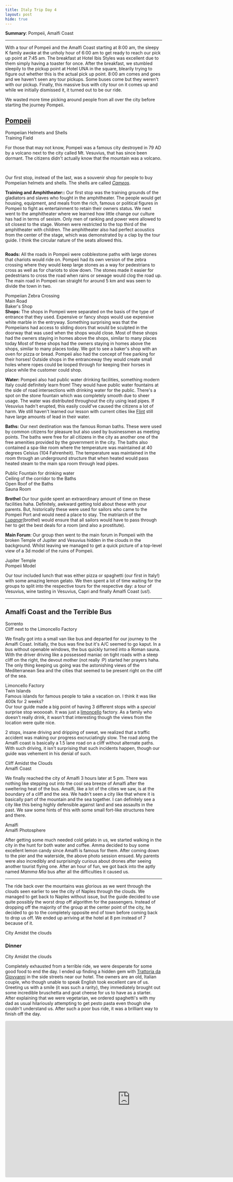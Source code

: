 ```yaml
---
title: Italy Trip Day 4
layout: post
hide: true
---
```


**Summary**: Pompeii, Amalfi Coast

---

With a tour of Pompeii and the Amalfi Coast starting at 8:00 am, the sleepy K family awoke at the unholy hour of 6:00 am to get ready to reach our pick up point at 7:45 am. The breakfast at Hotel Ibis Styles was excellent due to them simply having a toaster for once. After the breakfast, we stumbled sleepily to the pickup point at Hotel UNA in the square, blearily trying to figure out whether this is the actual pick up point. 8:00 am comes and goes and we haven't seen any tour pickups. Some buses come but they weren't with our pickup. Finally, this massive bus with city tour on it comes up and while we initially dismissed it, it turned out to be our ride. 

We wasted more time picking around people from all over the city before starting the journey Pompeii.

## [Pompeii](https://en.wikipedia.org/wiki/Pompeii)

<div class="row">
    <div class="4u 12u$(mobile) item">
        <img data-src="{{'assets/images/blog/italy_trip/day4/pompeii_art.jpg' | relative_url }}" class="blog-image">
        <figcaption>Pompeiian Helmets and Shells</figcaption>
    </div>
    <div class="4u 12u$(mobile) item">
        <img data-src="{{'assets/images/blog/italy_trip/day4/training_field.jpg' | relative_url }}" class="blog-image featured">
        <figcaption>Training Field</figcaption>
    </div>
    <div class="4u 12u$(mobile)">
        <p>For those that may not know, Pompeii was a famous city destroyed in 79 AD by a volcano next to the city called Mt. Vesuvius, that has since been dormant. The citizens didn't actually know that the mountain was a volcano.</p>
        <br>
        <p>Our first stop, instead of the last, was a souvenir shop for people to buy Pompeiian helmets and shells. The shells are called <a href="https://en.wikipedia.org/wiki/Cameo_(carving)"><i>Cameos</i></a>.</p>
    </div>
</div>

**Training and Amphitheater::** Our first stop was the training grounds of the gladiators and slaves who fought in the amphitheater. The people would get housing, equipment, and meals from the rich, famous or political figures in Pompeii to fight as entertainment to retain their owners status. We next went to the amphitheater where we learned how little change our culture has had in terms of sexism. Only men of ranking and power were allowed to sit closest to the stage. Women were restricted to the top third of the amphitheater with children. The amphitheater also had perfect acoustics from the center of the stage, which was demonstrated by a clap by the tour guide. I think the circular nature of the seats allowed this.


<div class="row">
    <div class="6u 12u$(mobile) item">
        <img data-src="{{'assets/images/blog/italy_trip/day4/amph1.jpg' | relative_url }}" class="blog-image">
    </div>
    <div class="6u 12u$(mobile) item">
        <img data-src="{{'assets/images/blog/italy_trip/day4/amph2.jpg' | relative_url }}" class="blog-image">
    </div>
</div>

**Roads:** All the roads in Pompeii were cobblestone paths with large stones that chariots would ride on. Pompeii had its own version of the zebra crossing where they would keep large stones as a way for pedestrians to cross as well as for chariots to slow down. The stones made it easier for pedestrians to cross the road when rains or sewage would clog the road up. The main road in Pompeii ran straight for around 5 km and was seen to divide the town in two.

<div class="row">
    <div class="6u 12u$(mobile) item">
        <img data-src="{{'assets/images/blog/italy_trip/day4/kk_pillar.jpg' | relative_url }}" class="blog-image">
    </div>
    <div class="6u 12u$(mobile) item">
        <img data-src="{{'assets/images/blog/italy_trip/day4/zebra_crossing.jpg' | relative_url }}" class="blog-image">
        <figcaption class="margin-bottom">Pompeiian Zebra Crossing</figcaption>
        <img data-src="{{'assets/images/blog/italy_trip/day4/main_road.jpg' | relative_url }}" class="blog-image">
        <figcaption>Main Road</figcaption>
    </div>
</div>


<div class="row">
    <div class="4u 12u$(mobile) item">
        <img data-src="{{'assets/images/blog/italy_trip/day4/baker.jpg' | relative_url }}" class="blog-image">
        <figcaption>Baker's Shop</figcaption>
    </div>
    <div class="8u 12u$(mobile)">
        <strong>Shops:</strong> The shops in Pompeii were separated on the basis of the type of entrance that they used. Expensive or fancy shops would use expensive white marble in the entryway. Something surprising was that the Pompeiians had access to sliding doors that would be sculpted in the doorway that was used when the shops would close. Most of these shops had the owners staying in homes above the shops, similar to many places today Most of these shops had the owners staying in homes above the shops, similar to many places today. We got to see a baker's shop with an oven for pizza or bread. Pompeii also had the concept of free parking for their horses! Outside shops in the entranceway they would create small holes where ropes could be looped through for keeping their horses in place while the customer could shop. 
    </div>
</div>



<!-- <public_water> -->

<div class="row">
    <div class="8u 12u$(mobile)">
        <p><strong>Water:</strong> Pompeii also had public water drinking facilities, something modern Italy could definitely learn from! They would have public water fountains at the side of road intersections with drinking water for the public. There's a spot on the stone fountain which was completely smooth due to sheer usage. The water was distributed throughout the city using lead pipes. If Vesuvius hadn't erupted, this easily could've caused the citizens a lot of harm. We still haven't learned our lesson with current cities like <a href="https://en.wikipedia.org/wiki/Flint_water_crisis">Flint</a> still have large amounts of lead in their water. </p>
        <p><strong>Baths:</strong> Our next destination was the famous Roman baths. These were used by common citizens for pleasure but also used by businessmen as meeting points. The baths were free for all citizens in the city as another one of the free amenities provided by the government in the city. The baths also contained a spa-like room where the temperature was maintained at 40 degrees Celsius (104 Fahrenheit). The temperature was maintained in the room through an underground structure that when heated would pass heated steam to the main spa room through lead pipes. </p>
    </div>
    <div class="4u 12u$(mobile) item">
        <img data-src="{{'assets/images/blog/italy_trip/day4/public_water.jpg' | relative_url }}" class="blog-image">
        <figcaption>Public Fountain for drinking water</figcaption>
    </div>
</div>


<div class="row">
    <div class="4u 12u$(mobile) item">
        <img data-src="{{'assets/images/blog/italy_trip/day4/bath_ceiling.jpg' | relative_url }}" class="blog-image">
        <figcaption>Ceiling of the corridor to the Baths</figcaption>
    </div>
    <div class="4u 12u$(mobile) item">
        <img data-src="{{'assets/images/blog/italy_trip/day4/bath_dome.jpg' | relative_url }}" class="blog-image">
        <figcaption>Open Roof of the Baths</figcaption>
    </div>
    <div class="4u 12u$(mobile) item">
        <img data-src="{{'assets/images/blog/italy_trip/day4/baths2.jpg' | relative_url }}" class="blog-image">
        <figcaption>Sauna Room</figcaption>
    </div>
</div>

**Brothel** Our tour guide spent an extraordinary amount of time on these facilities haha. Definitely, awkward getting told about these with your parents. But, historically these were used for sailors who came to the Pompeii Port and would need a place to stay. The matriarch of the *[Lupanar](https://en.wikipedia.org/wiki/Lupanar_(Pompeii))*(brothel) would ensure that all sailors would have to pass through her to get the best deals for a room (and also a prostitute).

**Main Forum**: Our group then went to the main forum in Pompeii with the broken Temple of Jupiter and Vesuvius hidden in the clouds in the background. Whilst leaving we managed to get a quick picture of a top-level view of a 3d model of the ruins of Pompeii.

<div class="row">
    <div class="6u 12u$(mobile) item">
        <img data-src="{{'assets/images/blog/italy_trip/day4/jupiter_temple.jpg' | relative_url }}" class="blog-image">
        <figcaption>Jupiter Temple</figcaption>
    </div>
    <div class="6u 12u$(mobile) item">
        <img data-src="{{'assets/images/blog/italy_trip/day4/fam_boys.jpg' | relative_url }}" class="blog-image">
    </div>
    <div class="12u 12u$(mobile) item">
        <img data-src="{{'assets/images/blog/italy_trip/day4/pompeii_model.jpg' | relative_url }}" class="blog-image featured">
        <figcaption>Pompeii Model</figcaption>
    </div>
</div>

Our tour included lunch that was either pizza or spaghetti (our first in Italy!) with some amazing lemon gelato. We then spent a lot of time waiting for the groups to split into the respective tours for the respective day: a tour of Vesuvius, wine tasting in Vesuvius, Capri and finally Amalfi Coast (us!).

---

## Amalfi Coast and the Terrible Bus

<div class="row">
    <div class="12u 12u$(mobile) item">
        <img data-src="{{'assets/images/blog/italy_trip/day4/preamalfi1.jpg' | relative_url }}" class="blog-image featured">
        <figcaption>Sorrento</figcaption>
    </div>
</div>

<div class="personal">
    <div class="row">
        <div class="4u 12u$(mobile) item">
            <img data-src="{{'assets/images/blog/italy_trip/day4/fam_cliff.jpg' | relative_url }}" class="blog-image">
            <figcaption>Cliff next to the Limoncello Factory</figcaption>
        </div>
        <div class="8u 12u$(mobile) item">
            <img data-src="{{'assets/images/blog/italy_trip/day4/fam_kap.jpg' | relative_url }}" class="blog-image">
        </div>
    </div>
</div>

We finally got into a small van like bus and departed for our journey to the Amalfi Coast. Initially, the bus was fine but it's A/C seemed to go kaput. In a bus without openable windows, the bus quickly turned into a Roman sauna. With the driver driving like a possessed maniac on tight roads with a steep cliff on the right, the devout mother (not really :P) started her prayers haha. The only thing keeping us going was the astonishing views of the Mediterranean Sea and the cities that seemed to be present right on the cliff of the sea.

<div class="row">
    <div class="4u 12u$(mobile) item">
        <img data-src="{{'assets/images/blog/italy_trip/day4/limoncello.jpg' | relative_url }}" class="blog-image">
        <figcaption>Limoncello Factory</figcaption>
    </div>
    <div class="4u 12u$(mobile) item">
        <img data-src="{{'assets/images/blog/italy_trip/day4/twin_islands.jpg' | relative_url }}" class="blog-image">
        <figcaption>Twin Islands</figcaption>
        <div class="figdesc">Famous islands for famous people to take a vacation on. I think it was like 400k for 2 weeks?</div>
    </div>
    <div class="4u 12u$(mobile)">
        Our tour guide made a big point of having 3 different stops with a <i>special</i> surprise stop wooooah. It was just a <a href="https://en.wikipedia.org/wiki/Limoncello">limoncello</a> factory. As a family who doesn't really drink, it wasn't that interesting though the views from the location were quite nice.
    </div>
</div>

2 stops, insane driving and dripping of sweat, we realized that a traffic accident was making our progress excruciatingly slow. The road along the Amalfi coast is basically a 1.5 lane road on a cliff without alternate paths. With such driving, it isn't surprising that such incidents happen, though our guide was vehement in his denial of such.

<!-- <twin_islands> -->

<!-- 
fam_kapil2
fam1
fam_kk1
fam_kapil1
-->

<div class="row">
    <div class="12u 12u$(mobile) item">
        <img data-src="{{'assets/images/blog/italy_trip/day4/cliff1.jpg' | relative_url }}" class="blog-image featured">
        <figcaption>Cliff Amidst the Clouds</figcaption>
    </div>
    <div class="12u 12u$(mobile) item">
        <img data-src="{{'assets/images/blog/italy_trip/day4/preamalfi2.jpg' | relative_url }}" class="blog-image featured">
        <figcaption>Amalfi Coast</figcaption>
    </div>
</div>

<div class="personal">
    <div class="row">
        <div class="6u 12u$(mobile) item">
            <img data-src="{{'assets/images/blog/italy_trip/day4/fam_kapil2.jpg' | relative_url }}" class="blog-image">
        </div>
        <div class="6u 12u$(mobile) item">
            <img data-src="{{'assets/images/blog/italy_trip/day4/fam1.jpg' | relative_url }}" class="blog-image">
        </div>
        <div class="6u 12u$(mobile) item">
            <img data-src="{{'assets/images/blog/italy_trip/day4/fam_kk1.jpg' | relative_url }}" class="blog-image">
        </div>
        <div class="6u 12u$(mobile) item">
            <img data-src="{{'assets/images/blog/italy_trip/day4/fam_kapil1.jpg' | relative_url }}" class="blog-image">
        </div>
    </div>
</div>

We finally reached the city of Amalfi 3 hours later at 5 pm. There was nothing like stepping out into the cool sea breeze of Amalfi after the sweltering heat of the bus. Amalfi, like a lot of the cities we saw, is at the boundary of a cliff and the sea. We hadn't seen a city like that where it is basically part of the mountain and the sea together. I can definitely see a city like this being highly defensible against land and sea assaults in the past. We saw some hints of this with some small fort-like structures here and there. 

<div class="personal">
    <div class="row">
        <div class="8u 12u$(mobile) item">
            <img data-src="{{'assets/images/blog/italy_trip/day4/fam_amalfi.jpg' | relative_url }}" class="blog-image">
        </div>
        <div class="4u 12u$(mobile) item">
            <img data-src="{{'assets/images/blog/italy_trip/day4/fam_kala2.jpg' | relative_url }}" class="blog-image">
        </div>
    </div>
</div>

<div class="row">
    <div class="12u 12u$(mobile) item">
        <img data-src="{{'assets/images/blog/italy_trip/day4/amalfi.jpg' | relative_url }}" class="blog-image featured">
        <figcaption>Amalfi</figcaption>
    </div>
    <div class="12u 12u$(mobile) item">
        <img data-src="{{'assets/images/blog/italy_trip/day4/photosphere/amalfi_photosphere.jpg' | relative_url }}" class="blog-image featured">
        <figcaption>Amalfi Photosphere</figcaption>
    </div>
</div>

After getting some much needed cold gelato in us, we started walking in the city in the hunt for both water and coffee. Amma decided to buy some excellent lemon candy since Amalfi is famous for them. After coming down to the pier and the waterside, the above photo session ensued. My parents were also incredibly and surprisingly curious about drones after seeing another tourist flying one. After an hour of fun, we got back into the aptly named *Mamma Mia* bus after all the difficulties it caused us. 

---

<!--
cloud1
cloud_city
cloud_city2
-->

The ride back over the mountains was glorious as we went through the clouds seen earlier to see the city of Naples through the clouds. We managed to get back to Naples without issue, but the guide decided to use quite possibly the worst drop off algorithm for the passengers. Instead of dropping off the majority of the group at the center point of the city, he decided to go to the completely opposite end of town before coming back to drop us off. We ended up arriving at the hotel at 8 pm instead of 7 because of it.

<div class="row">
    <div class="6u 12u$(mobile) item">
        <img data-src="{{'assets/images/blog/italy_trip/day4/cloud1.jpg' | relative_url }}" class="blog-image featured">
    </div>
    <div class="6u 12u$(mobile) item">
        <img data-src="{{'assets/images/blog/italy_trip/day4/cloud_city.jpg' | relative_url }}" class="blog-image featured">
    </div>
    <div class="12u 12u$(mobile) item">
        <img data-src="{{'assets/images/blog/italy_trip/day4/cloud_city2.jpg' | relative_url }}" class="blog-image featured">
        <figcaption>City Amidst the clouds</figcaption>
    </div>
</div>


### Dinner

<!--
dinner1
dinner2
dinner3
-->

<div class="row">
    <div class="6u 12u$(mobile) item">
        <img data-src="{{'assets/images/blog/italy_trip/day4/dinner1.jpg' | relative_url }}" class="blog-image featured">
    </div>
    <div class="6u 12u$(mobile) item">
        <img data-src="{{'assets/images/blog/italy_trip/day4/dinner2.jpg' | relative_url }}" class="blog-image featured">
    </div>
    <div class="12u 12u$(mobile) item">
        <img data-src="{{'assets/images/blog/italy_trip/day4/dinner3.jpg' | relative_url }}" class="blog-image featured">
        <figcaption>City Amidst the clouds</figcaption>
    </div>
</div>



Completely exhausted from a terrible ride, we were desperate for some good food to end the day. I ended up finding a hidden gem with [Trattoria da Giovvanni](https://www.google.com/maps/place/Trattoria+da+Giovanni/@40.8504997,14.2666412,16z/data=!4m7!3m6!1s0x133b083e1ae8aca7:0xee28ae4217215deb!5m1!1s2018-07-08!8m2!3d40.8500896!4d14.2678432) in the side streets near our hotel. The owners are an old, Italian couple, who though unable to speak English took excellent care of us. Greeting us with a smile (it was such a rarity), they immediately brought out some incredible bruschetta and goat cheese for us to have as a starter. After explaining that we were vegetarian, we ordered spaghetti's with my dad as usual hilariously attempting to get pesto pasta even though she couldn't understand us. After such a poor bus ride, it was a brilliant way to finish off the day.

<div class="tripblan">
<iframe width="800px" height="500px" src="https://tripblan.com/map/italy-trip?maplines=true&day=4&color=f25b53&markercolor=f25b53" style="border: #dddddf 1px solid;  border-radius: 3px;"></iframe>
</div>
